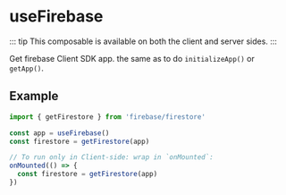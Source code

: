 # useFirebase
::: tip
This composable is available on both the client and server sides.
:::

Get firebase Client SDK app. the same as to do `initializeApp()` or `getApp()`.

## Example
```ts
import { getFirestore } from 'firebase/firestore'

const app = useFirebase()
const firestore = getFirestore(app)

// To run only in Client-side: wrap in `onMounted`:
onMounted(() => {
  const firestore = getFirestore(app)  
})
```
